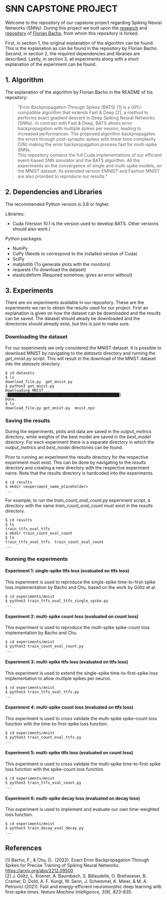 # SNN CAPSTONE PROJECT

Welcome to the repository of our capstone project regarding Spiking Neural Networks (SNNs). During this project we built upon the [research](https://arxiv.org/abs/2212.09500) and [repository](https://github.com/Florian-BACHO/bats) of [Florian Bacho](https://github.com/Florian-BACHO), from whom this repository is forked. 

First, in section 1, the original explanation of the algorithm can be found. This is the explanation as can be found in the repository by Florian Bacho. Second, in section 2, the required dependencies and libraries are described. Lastly, in section 3, all experiments along with a short explanation of the experiment can be found.


## 1. Algorithm

The explanation of the algorithm by Florian Bacho in the README of his repository:

> "Error Backpropagation Through Spikes (BATS) [1] is a GPU-compatible algorithm that extends Fast & Deep [2], 
a method to performs exact gradient descent in Deep Spiking Neural Networks (SNNs). 
In contrast with Fast & Deep, BATS allows error backpropagation with multiple spikes per neuron, leading to increased 
performances. The proposed algorithm backpropagates the errors through post-synaptic spikes with linear time complexity 
O(N) making the error backpropagation process fast for multi-spike SNNs.<br>
This repository contains the full Cuda implementations of our efficient event-based SNN simulator and the BATS algorithm.
All the experiments on the convergence of single and multi-spike models, on the MNIST dataset, its extended version 
EMNIST and Fashion MNIST are also provided to reproduce our results."

## 2. Dependencies and Libraries

The recommended Python version is 3.8 or higher.

Libraries:
- Cuda (Version 10.1 is the version used to develop BATS. Other versions should also work.)
  
Python packages:
- NumPy
- CuPy (Needs to correspond to the installed version of Cuda)
- SciPy
- matplotlib (To generate plots with the monitors)
- requests (To download the dataset)
- elasticdeform (Required somehow, gives an error without)


## 3. Experiments

There are six experiments available in our repository. These are the experiments we ran to obtain the results used for our project. First an explanation is given on how the dataset can be downloaded and the results can be saved. The dataset should aleady be downloaded and the directories should already exist, but this is just to make sure.

### Downloading the dataset

For our experiments we only considered the MNIST dataset. It is possible to download MNIST by navigating to the <em>datasets</em> directory and running the <em>get_mnist.py</em> script. This will result in the download of the MNIST dataset into the <em>datasets</em> directory.


```console
$ cd datasets
$ ls
download_file.py  get_mnist.py
$ python3 get_mnist.py
Downloading MNIST...
[██████████████████████████████████████████████████]
Done.
$ ls
download_file.py get_mnist.py  mnist.npz
```

### Saving the results

During the experiments, plots and data are saved in the <em>output_metrics</em> directory, while weights of the best model are saved in the <em>best_model</em> directory. For each experiment there is a separate directory in which the <em>output_metrics</em> and <em>best_model</em> directories can be found.

Prior to running an experiment the results directory for the respective experiment must exist. This can be done by navigating to the <em>results</em> directory and creating a new directory with the respective experiment name. Note that the results directory is hardcoded into the experiments. 

```console
$ cd results
$ mkdir <experiment_name_placeholder>
...
```

For example, to run the <em>train_count_eval_count.py</em> experiment script, a directory with the name <em>train_count_eval_count</em> must exist in the <em>results</em> directory.

```console
$ cd results
$ ls
train_ttfs_eval_ttfs
$ mkdir train_count_eval_count
$ ls
train_ttfs_eval_ttfs  train_count_eval_count
...
```


### Running the experiments




#### Experiment 1: single-spike ttfs loss (evaluated on ttfs loss)
This experiment is used to reproduce the single-spike time-to-first-spike loss implementation by Bacho and Chu, based on the work by Göltz et al. 

```console
$ cd experiments/mnist
$ python3 train_ttfs_eval_ttfs_single_spike.py
...
```

#### Experiment 2: multi-spike count loss (evaluated on count loss)
This experiment is used to reproduce the multi-spike spike-count loss implementation by Bacho and Chu. 

```console
$ cd experiments/mnist
$ python3 train_count_eval_count.py
...
```

#### Experiment 3: multi-spike ttfs loss (evaluated on ttfs loss)
This experiment is used to extend the single-spike time-to-first-spike loss implementation to allow multiple spikes per neuron. 


```console
$ cd experiments/mnist
$ python3 train_ttfs_eval_ttfs.py
...
```

#### Experiment 4: multi-spike count loss (evaluated on ttfs loss)
This experiment is used to cross validate the multi-spike spike-count loss function with the time-to-first-spike loss function.


```console
$ cd experiments/mnist
$ python3 train_count_eval_ttfs.py
...
```


#### Experiment 5: multi-spike ttfs loss (evaluated on count loss)
This experiment is used to cross validate the multi-spike time-to-first-spike loss function with the spike-count loss function.


```console
$ cd experiments/mnist
$ python3 train_ttfs_eval_count.py
...
```


#### Experiment 6: multi-spike decay loss (evaluated on decay loss)
This experiment is used to implement and evaluate our own time-weighted loss function.

```console
$ cd experiments/mnist
$ python3 train_decay_eval_decay.py
...
```





## References

[1] Bacho, F., & Chu, D.. (2022). Exact Error Backpropagation Through Spikes for Precise Training of Spiking Neural Networks. https://arxiv.org/abs/2212.09500 <br>
[2] J. Göltz, L. Kriener, A. Baumbach, S. Billaudelle, O. Breitwieser, B. Cramer, D. Dold, A. F. Kungl, W. Senn, J. Schemmel, K. Meier, & M. A. Petrovici (2021). Fast and energy-efficient neuromorphic deep learning with first-spike times. <em>Nature Machine Intelligence, 3(9), 823–835.</em> <br>

